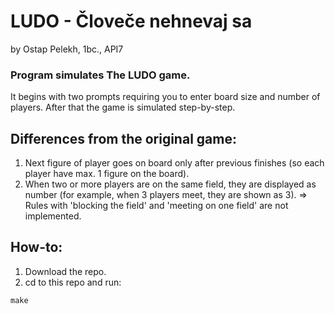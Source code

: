 
# LUDO - Človeče nehnevaj sa
by Ostap Pelekh, 1bc., API7

### Program simulates The LUDO game.
It begins with two prompts requiring you to enter board size and number of players.
After that the game is simulated step-by-step.

## Differences from the original game:
1. Next figure of player goes on board only after previous finishes (so each player have max. 1 figure on the board).
2. When two or more players are on the same field, they are displayed as number (for example, when 3 players meet, they are shown as 3).
=> Rules with 'blocking the field' and 'meeting on one field' are not implemented.

## How-to:
1. Download the repo.
2. cd to this repo and run:
```
make
```
